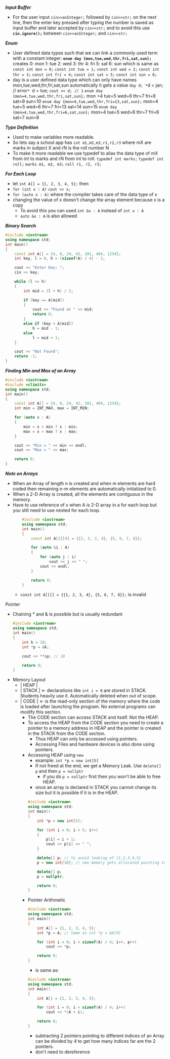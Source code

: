 ***Input Buffer***
- For the user input `cin>>anInteger;` followed by `cin>>str;` on the next line, then the enter key pressed after typing the number is saved as input buffer and later accepted by `cin>>str;` and to avoid this use **`cin.ignore();`** between `cin>>anInteger;` and `cin>>str;`

***Enum***
- User defined data types such that we can link a commonly used term with a constant integer:
		**`enum day {mon,tue,wed,thr,fri,sat,sun};`** creates
				0: mon
				1: tue
				2: wed
				3: thr
				4: fri
				5: sat
				6: sun
			which is same as
				`const int mon = 0;`
				`const int tue = 1;`
				`const int wed = 2;`
				`const int thr = 3;`
				`const int fri = 4;`
				`const int sat = 5;`
				`const int sun = 6;`
- day is a user defined data type which can only have names mon,tue,wed,thr,fri,sat,sun automatically it gets a value
		`day d;
		*`d = jan; // error`*
		`d = tue;
		`cout << d; // 1`
	`enum day {mon=4,tue,wed,thr,fri,sat,sun};`
		mon =4 tue=5 wed=6 thr=7 fri=8 sat=9 sun=10
	`enum day {mon=4,tue,wed,thr,fri=13,sat,sun};`
		mon=4 tue=5 wed=6 thr=7 fri=13 sat=14 sun=15
	`enum day {mon=4,tue,wed,thr,fri=6,sat,sun};`
		mon=4 tue=5 wed=6 thr=7 fri=6 sat=7 sun=8

***Type Definition***
- Used to make variables more readable.
- So lets say a school app has `int m1,m2,m3,r1,r2,r3` where mX are marks in subject X and rN is the roll number N
- To make it more readable we use typedef to alias the data type of mX from int to marks and rN from int to roll.
	`typedef int marks;`
	`typedef int roll;`
	`marks m1, m2, m3;`
	`roll r1, r2, r3;`

***For Each Loop***
- let `int A[] = {1, 2, 3, 4, 5};` then 
- `for (int x : A)`
	`cout << x;`
- `for (auto x : A)` where the compiler takes care of the data type of x
- changing the value of x doesn't change the array element because x is a copy
	- To avoid this you can used `int &x : A` instead of `int x : A`
	- `auto &x : A` is also allowed

***Binary Search***
```cpp
#include <iostream>
using namespace std;
int main()
{
    const int A[] = {4, 8, 24, 42, 101, 404, 1234};
    int key, l = 0, h = (sizeof(A) / 4) - 1;

    cout << "Enter Key: ";
    cin >> key;

    while (l <= h)
    {
        int mid = (l + h) / 2;

        if (key == A[mid])
        {
            cout << "Found at " << mid;
            return 0;
        }
        else if (key < A[mid])
            h = mid - 1;
        else
            l = mid + 1;
    }

    cout << "Not Found";
    return -1;
}
```

***Finding Min and Max of an Array***
```cpp
#include <iostream>
#include <climits>
using namespace std;
int main()
{
    const int A[] = {4, 8, 24, 42, 101, 404, 1234};
    int min = INT_MAX, max = INT_MIN;

    for (auto x : A)
    {
        min = x < min ? x : min;
        max = x > max ? x : max;
    }

    cout << "Min = " << min << endl;
    cout << "Max = " << max;

    return 0;
}
```

***Note on Arrays***
- When an Array of length n is created and when m elements are hard coded then remaining n-m elements are automatically initialized to 0.
- When a 2-D Array is created, all the elements are contiguous in the memory.
- Have to use reference of x when A is 2-D array in a for each loop but you still need to use nested for each loop. 
	```cpp
		#include <iostream>
		using namespace std;
		int main()
		{
		    const int A[2][4] = {{1, 2, 3, 4}, {5, 6, 7, 8}};
	
		    for (auto &i : A)
		    {
		        for (auto j : i)
		            cout << j << " ";
		        cout << endl;
		    }
	
		    return 0;
		}
	```
	- `const int A[][] = {{1, 2, 3, 4}, {5, 6, 7, 8}};` is invalid


Pointer
- Chaining * and & is possible but is usually redundant
	```cpp
	#include <iostream>
	using namespace std;
	int main()
	{
	    int k = 10;
	    int *p = &k;
	
	    cout << **&p; // 10
	
	    return 0;
	}
	```
- Memory Layout
	- | HEAP  |
	- | STACK | <- declarations like `int i = 0` are stored in STACK. Students heavily use it. Automatically deleted when out of scope.
	- | CODE  | <- is the read-only section of the memory where the code is loaded after launching the program. No external programs can modify this section.
		- The CODE section can access STACK and itself. Not the HEAP.
		- To access the HEAP from the CODE section you need to create a pointer to a memory address in HEAP and the pointer is created in the STACK from the CODE section.
			- Thus HEAP can only be accessed using pointers.
			- Accessing Files and hardware devices is also done using pointers. 
		- Accessing HEAP using `new` 
			- example: `int *p = new int[5]`
			- If not freed at the end, we get a Memory Leak. Use `delete[] p` and then `p = nullptr`
				- if you do `p = nullptr` first then you won't be able to free HEAP.
			- once an array is declared in STACK you cannot change its size but it is possible if it is in the HEAP.
			```cpp
			#include <iostream>
			using namespace std;
			int main()
			{
			    int *p = new int[5];
			
			    for (int i = 0; i < 5; i++)
			    {
			        p[i] = i + 1;
			        cout << p[i] << " ";
			    }
		
				delete[] p; // to avoid leaking of {1,2,3,4,5}
				p = new int[10]; // new memory gets allocated pointing to {0,0,0,0,0,0,0,0,0,0}
		
			    delete[] p;
			    p = nullptr;
			
			    return 0;
			}
			```
		- Pointer Arithmetic
			```cpp
			#include <iostream>
			using namespace std;
			int main()
			{
			    int A[] = {1, 2, 3, 4, 5};
			    int *p = A; // Same as int *p = &A[0]
			
			    for (int i = 0; i < sizeof(A) / 4; i++, p++)
			        cout << *p;
			
			    return 0;
			}
			```
			- is same as:
			```cpp
			#include <iostream>
			using namespace std;
			int main()
			{
			    int A[] = {1, 2, 3, 4, 5};
			
			    for (int i = 0; i < sizeof(A) / 4; i++)
			        cout << *(A + i);
			
			    return 0;
			}
			```
			- subtracting 2 pointers pointing to different indices of an Array can be divided by 4 to get how many indices far are the 2 pointers. 
			- don't need to dereference